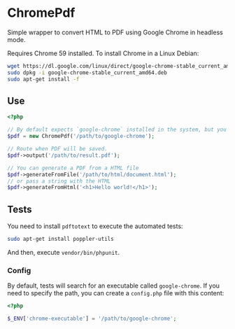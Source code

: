 # ChromePdf

Simple wrapper to convert HTML to PDF using Google Chrome in headless mode.

Requires Chrome 59 installed. To install Chrome in a Linux Debian:
```bash
wget https://dl.google.com/linux/direct/google-chrome-stable_current_amd64.deb
sudo dpkg -i google-chrome-stable_current_amd64.deb
sudo apt-get install -f
```

## Use
```php
<?php

// By default expects `google-chrome` installed in the system, but you can specify the route to the binary, or other binary like `chromium`.
$pdf = new ChromePdf('/path/to/google-chrome');

// Route when PDF will be saved.
$pdf->output('/path/to/result.pdf');

// You can generate a PDF from a HTML file
$pdf->generateFromFile('/path/to/html/document.html');
// or pass a string with the HTML
$pdf->generateFromHtml('<h1>Hello world!</h1>');
```

## Tests

You need to install `pdftotext` to execute the automated tests:

```bash
sudo apt-get install poppler-utils
```

And then, execute `vendor/bin/phpunit`.

### Config
By default, tests will search for an executable called `google-chrome`. If you need to specify the path, you can create a `config.php` file with this content:

```php
<?php

$_ENV['chrome-executable'] = '/path/to/google-chrome';
```
